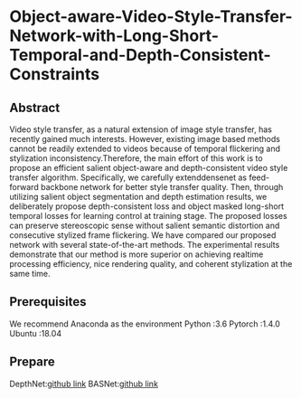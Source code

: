 # Object-aware-Video-Style-Transfer-Network-with-Long-Short-Temporal-and-Depth-Consistent-Constraints

## Abstract
Video style transfer, as a natural extension of image style transfer, has recently gained much interests. However, existing image based methods cannot be readily extended to videos because of temporal flickering and stylization inconsistency.Therefore, the main effort of this work is to propose an efficient salient object-aware and depth-consistent video style transfer algorithm. Specifically, we carefully extenddensenet as feed-forward backbone network for better style transfer quality. Then, through utilizing salient object segmentation and depth estimation results, we deliberately propose depth-consistent loss and object masked long-short temporal losses for learning control at training stage. The proposed losses can preserve stereoscopic sense without salient semantic distortion and consecutive stylized frame flickering. We have compared our proposed network with several state-of-the-art methods. The experimental results demonstrate that our method is more superior on achieving realtime processing efficiency, nice rendering quality, and coherent stylization at the same time.

## Prerequisites
We recommend Anaconda as the environment
Python :3.6 
Pytorch :1.4.0
Ubuntu :18.04

## Prepare
DepthNet:[github link](https://github.com/A-Jacobson/Depth_in_The_Wild)
BASNet:[github link](https://github.com/NathanUA/BASNet)
